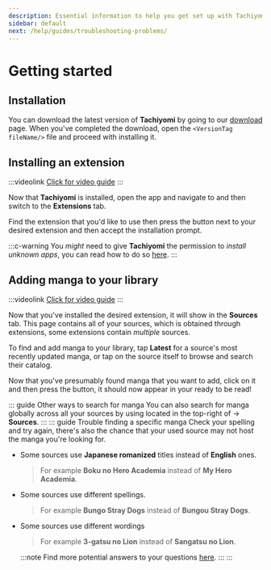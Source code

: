 ```yaml
---
description: Essential information to help you get set up with Tachiyomi.
sidebar: default
next: /help/guides/troubleshooting-problems/
---
```



# Getting started

## Installation

You can download the latest version of **Tachiyomi** by going to our [download](/download/) page.
When you've completed the download, open the `<VersionTag fileName/>` file and proceed with installing it.

## Installing an extension

:::videolink
[<MaterialIcon icon="videocam"/> Click for video guide](/assets/guides_extension-install.mp4)
:::

Now that **Tachiyomi** is installed, open the app and navigate to <Navigation item="browse"/> and then switch to the **Extensions** tab.

Find the extension that you'd like to use then press the <Navigation item="install"/> button next to your desired extension and then accept the installation prompt.

:::c-warning
You *might* need to give **Tachiyomi** the permission to *install unknown apps*, you can read how to do so [here](/help/faq/#how-do-i-allow-third-party-installations).
:::

## Adding manga to your library

:::videolink
[<MaterialIcon icon="videocam"/> Click for video guide](/assets/guides_library-add.mp4)
:::

Now that you've installed the desired extension, it will show in the **Sources** tab. This page contains all of your sources, which is obtained through extensions, some extensions contain *multiple* sources.

To find and add manga to your library, tap **Latest** for a source's most recently updated manga, or tap on the source itself to browse and search their catalog.

Now that you've presumably found manga that you want to add, click on it and then press the <Navigation item="bookmark"/> button, it should now appear in your <Navigation item="library"/> ready to be read!

::: guide Other ways to search for manga
You can also search for manga globally across all your sources by using <Navigation item="search"/> located in the top-right of <Navigation item="browse"/> → **Sources**.
:::
::: guide Trouble finding a specific manga
Check your spelling and try again, there's also the chance that your used source may not host the manga you're looking for.
* Some sources use **Japanese romanized** titles instead of **English** ones.
  > For example **Boku no Hero Academia** instead of **My Hero Academia**.
* Some sources use different spellings.
  > For example **Bungo Stray Dogs** instead of **Bungou Stray Dogs**.
* Some sources use different wordings
  > For example **3-gatsu no Lion** instead of **Sangatsu no Lion**.
  
  :::note
  Find more potential answers to your questions [here](/help/faq/#why-can-t-i-find-x-manga).
  :::
:::
